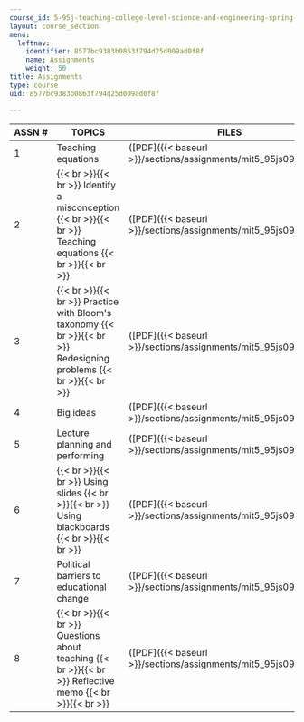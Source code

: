 ```yaml
---
course_id: 5-95j-teaching-college-level-science-and-engineering-spring-2009
layout: course_section
menu:
  leftnav:
    identifier: 8577bc9383b0863f794d25d009ad0f8f
    name: Assignments
    weight: 50
title: Assignments
type: course
uid: 8577bc9383b0863f794d25d009ad0f8f

---
```


| ASSN # | TOPICS | FILES |
| --- | --- | --- |
| 1 | Teaching equations | ([PDF]({{< baseurl >}}/sections/assignments/mit5_95js09_hw01)) |
| 2 |  {{< br >}}{{< br >}} Identify a misconception {{< br >}}{{< br >}} Teaching equations {{< br >}}{{< br >}}  | ([PDF]({{< baseurl >}}/sections/assignments/mit5_95js09_hw02)) |
| 3 |  {{< br >}}{{< br >}} Practice with Bloom's taxonomy {{< br >}}{{< br >}} Redesigning problems {{< br >}}{{< br >}}  | ([PDF]({{< baseurl >}}/sections/assignments/mit5_95js09_hw03)) |
| 4 | Big ideas | ([PDF]({{< baseurl >}}/sections/assignments/mit5_95js09_hw04)) |
| 5 | Lecture planning and performing | ([PDF]({{< baseurl >}}/sections/assignments/mit5_95js09_hw05)) |
| 6 |  {{< br >}}{{< br >}} Using slides {{< br >}}{{< br >}} Using blackboards {{< br >}}{{< br >}}  | ([PDF]({{< baseurl >}}/sections/assignments/mit5_95js09_hw06)) |
| 7 | Political barriers to educational change | ([PDF]({{< baseurl >}}/sections/assignments/mit5_95js09_hw07)) |
| 8 |  {{< br >}}{{< br >}} Questions about teaching {{< br >}}{{< br >}} Reflective memo {{< br >}}{{< br >}}  | ([PDF]({{< baseurl >}}/sections/assignments/mit5_95js09_hw08))